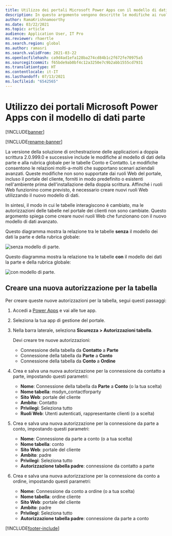 ```yaml
---
title: Utilizzo dei portali Microsoft Power Apps con il modello di dati parte
description: In questo argomento vengono descritte le modifiche ai ruoli Web dei portali Microsoft Power Apps a causa del modello di dati della parte in doppia scrittura.
author: RamaKrishnamoorthy
ms.date: 03/22/2021
ms.topic: article
audience: Application User, IT Pro
ms.reviewer: rhaertle
ms.search.region: global
ms.author: ramasri
ms.search.validFrom: 2021-03-22
ms.openlocfilehash: ca9d4ad1efa128ba274cd84b1c2f672fe70975a5
ms.sourcegitcommit: f65bde9ab0bf4c12a3250e7c9b2abb1555cd7931
ms.translationtype: HT
ms.contentlocale: it-IT
ms.lasthandoff: 07/13/2021
ms.locfileid: "6542565"
---
```

# <a name="using-microsoft-power-apps-portals-with-the-party-data-model"></a>Utilizzo dei portali Microsoft Power Apps con il modello di dati parte

[!INCLUDE[banner](../../includes/banner.md)]

[!INCLUDE[rename-banner](~/includes/cc-data-platform-banner.md)]

La versione della soluzione di orchestrazione delle applicazioni a doppia scrittura 2.0.999.0 e successive include le modifiche al modello di dati della parte e alla rubrica globale per le tabelle Conto e Contatto. Le modifiche consentono le relazioni molti-a-molti che supportano scenari aziendali avanzati. Queste modifiche non sono supportate dai ruoli Web del portale, incluso il portale del cliente, forniti in modo predefinito o esistenti nell'ambiente prima dell'installazione della doppia scrittura. Affinché i ruoli Web funzionino come previsto, è necessario creare nuovi ruoli Web utilizzando il nuovo modello di dati. 

In sintesi, il modo in cui le tabelle interagiscono è cambiato, ma le autorizzazioni delle tabelle nel portale dei clienti non sono cambiate. Questo argomento spiega come creare nuovi ruoli Web che funzionano con il nuovo modello di dati avanzato.

Questo diagramma mostra la relazione tra le tabelle **senza** il modello dei dati la parte e della rubrica globale:

   ![senza modello di parte.](media/without-party-model.PNG)

Questo diagramma mostra la relazione tra le tabelle **con** il modello dei dati la parte e della rubrica globale:

   ![con modello di parte.](media/with-party-model.png)

## <a name="create-a-new-table-permission"></a>Creare una nuova autorizzazione per la tabella

Per creare queste nuove autorizzazioni per la tabella, segui questi passaggi:

1. Accedi a [Power Apps](https://make.powerapps.com) e vai alle tue app.
2. Seleziona la tua app di gestione del portale.
3. Nella barra laterale, seleziona **Sicurezza > Autorizzazioni tabella**.

    Devi creare tre nuove autorizzazioni:

    + Connessione della tabella da **Contatto** a **Parte**
    + Connessione della tabella da **Parte** a **Conto**
    + Connessione della tabella da **Conto** a **Ordine**

4. Crea e salva una nuova autorizzazione per la connessione da contatto a parte, impostando questi parametri:

    + **Nome**: Connessione della tabella da **Parte** a **Conto** (o la tua scelta)
    + **Nome tabella**: msdyn_contactforparty
    + **Sito Web**: portale del cliente
    + **Ambito**: Contatto
    + **Privilegi**: Seleziona tutto
    + **Ruoli Web**: Utenti autenticati, rappresentante clienti (o a scelta)

5. Crea e salva una nuova autorizzazione per la connessione da parte a conto, impostando questi parametri:

    + **Nome**: Connessione da parte a conto (o a tua scelta)
    + **Nome tabella**: conto
    + **Sito Web**: portale del cliente
    + **Ambito**: padre
    + **Privilegi**: Seleziona tutto
    + **Autorizzazione tabella padre**: connessione da contatto a parte

6. Crea e salva una nuova autorizzazione per la connessione da conto a ordine, impostando questi parametri:

    + **Nome**: Connessione da conto a ordine (o a tua scelta)
    + **Nome tabella**: ordine cliente
    + **Sito Web**: portale del cliente
    + **Ambito**: padre
    + **Privilegi**: Seleziona tutto
    + **Autorizzazione tabella padre**: connessione da parte a conto

[!INCLUDE[footer-include](../../../../includes/footer-banner.md)]
